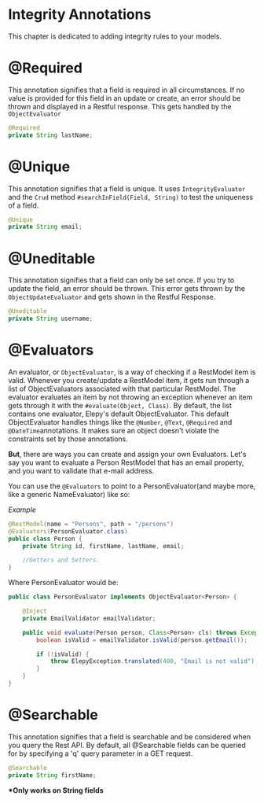 # Integrity Annotations
This chapter is dedicated to adding integrity rules to your models.

# @Required
This annotation signifies that a field is required in all circumstances. If no value is provided for this field in an update or create, an error should be thrown and displayed in a Restful response. This gets handled by the `ObjectEvaluator`

```java
@Required
private String lastName;
```
# @Unique
This annotation signifies that a field is unique. It uses `IntegrityEvaluator` and the `Crud` method `#searchInField(Field, String)` to test the uniqueness of a field.

```java
@Unique
private String email;
```
# @Uneditable
This annotation signifies that a field can only be set once. If you try to update the field, an error should be thrown. This error gets thrown by the `ObjectUpdateEvaluator` and gets shown in the Restful Response.

```java
@Uneditable
private String username;
```
# @Evaluators
An evaluator, or `ObjectEvaluator`, is a way of checking if a RestModel item is valid. Whenever you create/update a RestModel item, it gets run through a list of ObjectEvaluators associated with that particular RestModel. The evaluator evaluates an item by not throwing an exception whenever an item gets through it with the `#evaluate(Object, Class)`. By default, the list contains one evaluator, Elepy's default ObjectEvaluator. This default ObjectEvaluator handles things like the `@Number`, `@Text`, `@Required` and `@DateTime`annotations. It makes sure an object doesn't violate the constraints set by those annotations.

__But__, there are ways you can create and assign your own Evaluators. Let's say you want to evaluate a Person RestModel that has an email property, and you want to validate that e-mail address.

You can use the `@Evaluators` to point to a PersonEvaluator(and maybe more, like a generic NameEvaluator) like so:

_Example_
```java
@RestModel(name = "Persons", path = "/persons")
@Evaluators(PersonEvaluator.class)
public class Person {
    private String id, firstName, lastName, email;

    //Getters and Setters. 
}
```
Where PersonEvaluator would be:

```java
public class PersonEvaluator implements ObjectEvaluator<Person> {

    @Inject
    private EmailValidator emailValidator;

    public void evaluate(Person person, Class<Person> cls) throws Exception {
        boolean isValid = emailValidator.isValid(person.getEmail());

        if (!isValid) {
            throw ElepyException.translated(400, "Email is not valid");
        }
    }
}
```

# @Searchable
This annotation signifies that a field is searchable and be considered when you query the Rest API.
By default, all @Searchable fields can be queried for by specifying a 'q' query parameter in a GET request.

```java
@Searchable
private String firstName;
```

__*Only works on String fields__